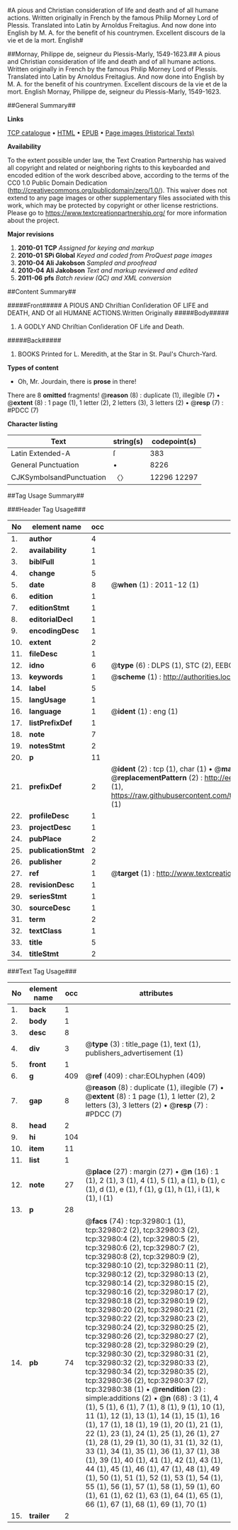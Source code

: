 #A pious and Christian consideration of life and death and of all humane actions. Written originally in French by the famous Philip Morney Lord of Plessis. Translated into Latin by Arnoldus Freitagius. And now done into English by M. A. for the benefit of his countrymen. Excellent discours de la vie et de la mort. English#

##Mornay, Philippe de, seigneur du Plessis-Marly, 1549-1623.##
A pious and Christian consideration of life and death and of all humane actions. Written originally in French by the famous Philip Morney Lord of Plessis. Translated into Latin by Arnoldus Freitagius. And now done into English by M. A. for the benefit of his countrymen.
Excellent discours de la vie et de la mort. English
Mornay, Philippe de, seigneur du Plessis-Marly, 1549-1623.

##General Summary##

**Links**

[TCP catalogue](http://www.ota.ox.ac.uk/tcp/)  • 
[HTML](http://tei.it.ox.ac.uk/tcp/Texts-HTML/free/A51/A51399.html)  • 
[EPUB](http://tei.it.ox.ac.uk/tcp/Texts-EPUB/free/A51/A51399.epub) • 
[Page images (Historical Texts)](https://historicaltexts.jisc.ac.uk/eebo-99828551e)

**Availability**

To the extent possible under law, the Text Creation Partnership has waived all copyright and related or neighboring rights to this keyboarded and encoded edition of the work described above, according to the terms of the CC0 1.0 Public Domain Dedication (http://creativecommons.org/publicdomain/zero/1.0/). This waiver does not extend to any page images or other supplementary files associated with this work, which may be protected by copyright or other license restrictions. Please go to https://www.textcreationpartnership.org/ for more information about the project.

**Major revisions**

1. __2010-01__ __TCP__ *Assigned for keying and markup*
1. __2010-01__ __SPi Global__ *Keyed and coded from ProQuest page images*
1. __2010-04__ __Ali Jakobson__ *Sampled and proofread*
1. __2010-04__ __Ali Jakobson__ *Text and markup reviewed and edited*
1. __2011-06__ __pfs__ *Batch review (QC) and XML conversion*

##Content Summary##

#####Front#####
A PIOUS AND Chriſtian Conſideration OF LIFE and DEATH, AND Of all HUMANE ACTIONS.Written Originally 
#####Body#####

1. A GODLY AND Chriſtian Conſideration OF Life and Death.

#####Back#####

1. BOOKS Printed for L. Meredith, at the Star in St. Paul's Church-Yard.

**Types of content**

  * Oh, Mr. Jourdain, there is **prose** in there!

There are 8 **omitted** fragments! 
 @__reason__ (8) : duplicate (1), illegible (7)  •  @__extent__ (8) : 1 page (1), 1 letter (2), 2 letters (3), 3 letters (2)  •  @__resp__ (7) : #PDCC (7)

**Character listing**


|Text|string(s)|codepoint(s)|
|---|---|---|
|Latin Extended-A|ſ|383|
|General Punctuation|•|8226|
|CJKSymbolsandPunctuation|〈〉|12296 12297|

##Tag Usage Summary##

###Header Tag Usage###

|No|element name|occ|attributes|
|---|---|---|---|
|1.|__author__|4||
|2.|__availability__|1||
|3.|__biblFull__|1||
|4.|__change__|5||
|5.|__date__|8| @__when__ (1) : 2011-12 (1)|
|6.|__edition__|1||
|7.|__editionStmt__|1||
|8.|__editorialDecl__|1||
|9.|__encodingDesc__|1||
|10.|__extent__|2||
|11.|__fileDesc__|1||
|12.|__idno__|6| @__type__ (6) : DLPS (1), STC (2), EEBO-CITATION (1), PROQUEST (1), VID (1)|
|13.|__keywords__|1| @__scheme__ (1) : http://authorities.loc.gov/ (1)|
|14.|__label__|5||
|15.|__langUsage__|1||
|16.|__language__|1| @__ident__ (1) : eng (1)|
|17.|__listPrefixDef__|1||
|18.|__note__|7||
|19.|__notesStmt__|2||
|20.|__p__|11||
|21.|__prefixDef__|2| @__ident__ (2) : tcp (1), char (1)  •  @__matchPattern__ (2) : ([0-9\-]+):([0-9IVX]+) (1), (.+) (1)  •  @__replacementPattern__ (2) : http://eebo.chadwyck.com/downloadtiff?vid=$1&page=$2 (1), https://raw.githubusercontent.com/textcreationpartnership/Texts/master/tcpchars.xml#$1 (1)|
|22.|__profileDesc__|1||
|23.|__projectDesc__|1||
|24.|__pubPlace__|2||
|25.|__publicationStmt__|2||
|26.|__publisher__|2||
|27.|__ref__|1| @__target__ (1) : http://www.textcreationpartnership.org/docs/. (1)|
|28.|__revisionDesc__|1||
|29.|__seriesStmt__|1||
|30.|__sourceDesc__|1||
|31.|__term__|2||
|32.|__textClass__|1||
|33.|__title__|5||
|34.|__titleStmt__|2||


###Text Tag Usage###

|No|element name|occ|attributes|
|---|---|---|---|
|1.|__back__|1||
|2.|__body__|1||
|3.|__desc__|8||
|4.|__div__|3| @__type__ (3) : title_page (1), text (1), publishers_advertisement (1)|
|5.|__front__|1||
|6.|__g__|409| @__ref__ (409) : char:EOLhyphen (409)|
|7.|__gap__|8| @__reason__ (8) : duplicate (1), illegible (7)  •  @__extent__ (8) : 1 page (1), 1 letter (2), 2 letters (3), 3 letters (2)  •  @__resp__ (7) : #PDCC (7)|
|8.|__head__|2||
|9.|__hi__|104||
|10.|__item__|11||
|11.|__list__|1||
|12.|__note__|27| @__place__ (27) : margin (27)  •  @__n__ (16) : 1 (1), 2 (1), 3 (1), 4 (1), 5 (1), a (1), b (1), c (1), d (1), e (1), f (1), g (1), h (1), i (1), k (1), l (1)|
|13.|__p__|28||
|14.|__pb__|74| @__facs__ (74) : tcp:32980:1 (1), tcp:32980:2 (2), tcp:32980:3 (2), tcp:32980:4 (2), tcp:32980:5 (2), tcp:32980:6 (2), tcp:32980:7 (2), tcp:32980:8 (2), tcp:32980:9 (2), tcp:32980:10 (2), tcp:32980:11 (2), tcp:32980:12 (2), tcp:32980:13 (2), tcp:32980:14 (2), tcp:32980:15 (2), tcp:32980:16 (2), tcp:32980:17 (2), tcp:32980:18 (2), tcp:32980:19 (2), tcp:32980:20 (2), tcp:32980:21 (2), tcp:32980:22 (2), tcp:32980:23 (2), tcp:32980:24 (2), tcp:32980:25 (2), tcp:32980:26 (2), tcp:32980:27 (2), tcp:32980:28 (2), tcp:32980:29 (2), tcp:32980:30 (2), tcp:32980:31 (2), tcp:32980:32 (2), tcp:32980:33 (2), tcp:32980:34 (2), tcp:32980:35 (2), tcp:32980:36 (2), tcp:32980:37 (2), tcp:32980:38 (1)  •  @__rendition__ (2) : simple:additions (2)  •  @__n__ (68) : 3 (1), 4 (1), 5 (1), 6 (1), 7 (1), 8 (1), 9 (1), 10 (1), 11 (1), 12 (1), 13 (1), 14 (1), 15 (1), 16 (1), 17 (1), 18 (1), 19 (1), 20 (1), 21 (1), 22 (1), 23 (1), 24 (1), 25 (1), 26 (1), 27 (1), 28 (1), 29 (1), 30 (1), 31 (1), 32 (1), 33 (1), 34 (1), 35 (1), 36 (1), 37 (1), 38 (1), 39 (1), 40 (1), 41 (1), 42 (1), 43 (1), 44 (1), 45 (1), 46 (1), 47 (1), 48 (1), 49 (1), 50 (1), 51 (1), 52 (1), 53 (1), 54 (1), 55 (1), 56 (1), 57 (1), 58 (1), 59 (1), 60 (1), 61 (1), 62 (1), 63 (1), 64 (1), 65 (1), 66 (1), 67 (1), 68 (1), 69 (1), 70 (1)|
|15.|__trailer__|2||

